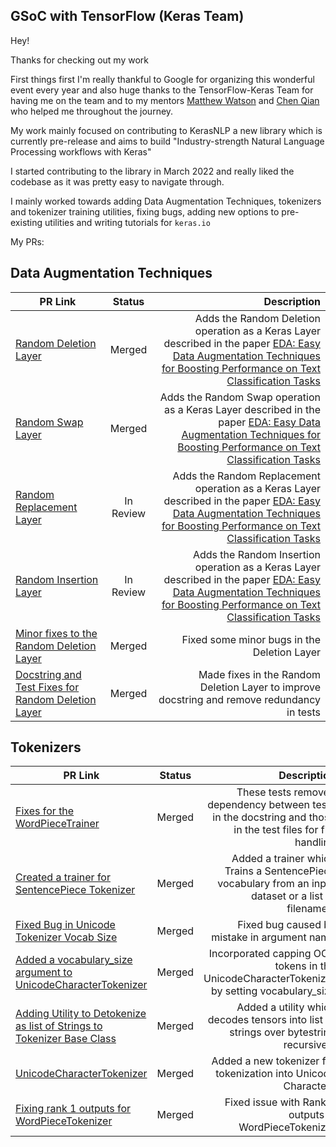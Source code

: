 ## GSoC with TensorFlow (Keras Team)

Hey!

Thanks for checking out my work

First things first I'm really thankful to Google for organizing this wonderful event every year and also huge thanks to the TensorFlow-Keras Team for having me on the team and to my mentors 
[Matthew Watson](https://github.com/mattdangerw) and [Chen Qian](https://github.com/chenmoneygithub) who helped me throughout the journey.

My work mainly focused on contributing to KerasNLP a new library which is currently pre-release and aims to build "Industry-strength Natural Language Processing workflows with Keras"

I started contributing to the library in March 2022 and really liked the codebase as it was pretty easy to navigate through. 

I mainly worked towards adding Data Augmentation Techniques, tokenizers and tokenizer training utilities, fixing bugs, adding new options to pre-existing utilities and writing tutorials for `keras.io`

My PRs:

## Data Augmentation Techniques

| PR Link   |      Status      |  Description |
|----------|:-------------:|------:|
| [Random Deletion Layer](https://github.com/keras-team/keras-nlp/pull/214) |  Merged | Adds the Random Deletion operation as a Keras Layer described in the paper [EDA: Easy Data Augmentation Techniques for Boosting Performance on Text Classification Tasks](https://arxiv.org/pdf/1901.11196.pdf) |
| [Random Swap Layer](https://github.com/keras-team/keras-nlp/pull/224) |  Merged | Adds the Random Swap operation as a Keras Layer described in the paper [EDA: Easy Data Augmentation Techniques for Boosting Performance on Text Classification Tasks](https://arxiv.org/pdf/1901.11196.pdf) |
| [Random Replacement Layer](https://github.com/keras-team/keras-nlp/pull/274) | In Review | Adds the Random Replacement operation as a Keras Layer described in the paper [EDA: Easy Data Augmentation Techniques for Boosting Performance on Text Classification Tasks](https://arxiv.org/pdf/1901.11196.pdf) |
| [Random Insertion Layer](https://github.com/keras-team/keras-nlp/pull/235) | In Review | Adds the Random Insertion operation as a Keras Layer described in the paper [EDA: Easy Data Augmentation Techniques for Boosting Performance on Text Classification Tasks](https://arxiv.org/pdf/1901.11196.pdf) |
| [Minor fixes to the Random Deletion Layer](https://github.com/keras-team/keras-nlp/pull/286) | Merged | Fixed some minor bugs in the Deletion Layer |
| [Docstring and Test Fixes for Random Deletion Layer](https://github.com/keras-team/keras-nlp/pull/339) | Merged | Made fixes in the Random Deletion Layer to improve docstring and remove redundancy in tests |

## Tokenizers

| PR Link   |      Status      |  Description |
|----------|:-------------:|------:|
| [Fixes for the WordPieceTrainer](https://github.com/keras-team/keras-nlp/pull/293) | Merged | These tests removed dependency between tests in the docstring and those in the test files for file handling |
| [Created a trainer for SentencePiece Tokenizer](https://github.com/keras-team/keras-nlp/pull/281) | Merged | Added a trainer which Trains a SentencePiece vocabulary from an input dataset or a list of filenames. |
| [Fixed Bug in Unicode Tokenizer Vocab Size](https://github.com/keras-team/keras-nlp/pull/243) | Merged | Fixed bug caused by mistake in argument name |
| [Added a vocabulary_size argument to UnicodeCharacterTokenizer](https://github.com/keras-team/keras-nlp/pull/163) | Merged | Incorporated capping OOV tokens in the UnicodeCharacterTokenizer by setting vocabulary_size |
| [Adding Utility to Detokenize as list of Strings to Tokenizer Base Class](https://github.com/keras-team/keras-nlp/pull/124) | Merged | Added a utility which decodes tensors into list of strings over bytestring recursively |
| [UnicodeCharacterTokenizer ](https://github.com/keras-team/keras-nlp/pull/100) | Merged | Added a new tokenizer for tokenization into Unicode Characters |
| [Fixing rank 1 outputs for WordPieceTokenizer ](https://github.com/keras-team/keras-nlp/pull/92) | Merged | Fixed issue with Rank 1 outputs in WordPieceTokenizer |